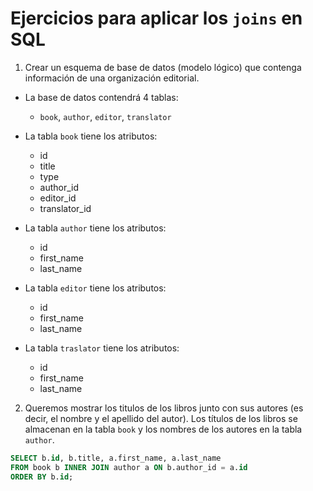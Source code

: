 # Ejercicios para aplicar los `joins` en SQL

1.  Crear un esquema de base de datos (modelo lógico) que contenga información de una organización editorial.
- La base de datos contendrá 4 tablas:
    - `book`, `author`, `editor`, `translator`

- La tabla `book` tiene los atributos:
    - id
    - title
    - type
    - author_id
    - editor_id
    - translator_id
- La tabla `author` tiene los atributos:
    - id
    - first_name
    - last_name
- La tabla `editor` tiene los atributos:
    - id
    - first_name
    - last_name
- La tabla `traslator` tiene los atributos:
    - id
    - first_name
    - last_name

2. Queremos mostrar los titulos de los libros junto con sus autores (es decir, el nombre y el apellido  del autor). Los títulos de los libros se almacenan en la tabla `book` y los nombres de los autores en la tabla `author`.

~~~sql
SELECT b.id, b.title, a.first_name, a.last_name
FROM book b INNER JOIN author a ON b.author_id = a.id
ORDER BY b.id;
~~~